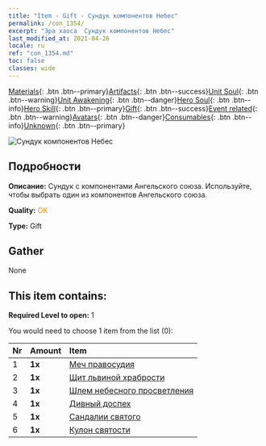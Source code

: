 ```yaml
---
title: "Item - Gift - Сундук компонентов Небес"
permalink: /con_1354/
excerpt: "Эра хаоса  Сундук компонентов Небес"
last_modified_at: 2021-04-26
locale: ru
ref: "con_1354.md"
toc: false
classes: wide
---
```

 [Materials](/ItemsRU/){: .btn .btn--primary}[Artifacts](/ItemsRU/Artifacts/){: .btn .btn--success}[Unit Soul](/ItemsRU/UnitSoul/){: .btn .btn--warning}[Unit Awakening](/ItemsRU/UnitAwakening/){: .btn .btn--danger}[Hero Soul](/ItemsRU/HeroSoul/){: .btn .btn--info}[Hero Skill](/ItemsRU/HeroSkill/){: .btn .btn--primary}[Gift](/ItemsRU/Gift/){: .btn .btn--success}[Event related](/ItemsRU/Events/){: .btn .btn--warning}[Avatars](/ItemsRU/Avatars/){: .btn .btn--danger}[Consumables](/ItemsRU/Consumables/){: .btn .btn--info}[Unknown](/ItemsRU/Unknown/){: .btn .btn--primary}

 ![Сундук компонентов Небес](/images/t/i_906031.png)

## Подробности
 **Описание:** Сундук с компонентами Ангельского союза. Используйте, чтобы выбрать один из компонентов Ангельского союза.

 **Quality:** <span style="color: #FF8C00">OK</span>

 **Type:** Gift

## Gather

  None

## This item contains:

 **Required Level to open:** 1

 You would need to choose 1 item from the list (0):

  | Nr | Amount |     Item    |
  |:---|:-------|:------------|
  | 1 |  **1x** | [Меч правосудия](/ItemsRU/art_150/) |  | 
  | 2 |  **1x** | [Щит львиной храбрости](/ItemsRU/art_151/) |  | 
  | 3 |  **1x** | [Шлем небесного просветления](/ItemsRU/art_152/) |  | 
  | 4 |  **1x** | [Дивный доспех](/ItemsRU/art_153/) |  | 
  | 5 |  **1x** | [Сандалии святого](/ItemsRU/art_154/) |  | 
  | 6 |  **1x** | [Кулон святости](/ItemsRU/art_155/) |  | 
